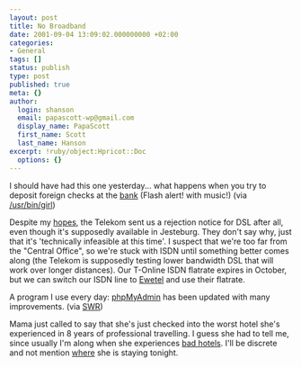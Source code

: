 ```yaml
---
layout: post
title: No Broadband
date: 2001-09-04 13:09:02.000000000 +02:00
categories:
- General
tags: []
status: publish
type: post
published: true
meta: {}
author:
  login: shanson
  email: papascott-wp@gmail.com
  display_name: PapaScott
  first_name: Scott
  last_name: Hanson
excerpt: !ruby/object:Hpricot::Doc
  options: {}
---
```

<p>I should have had this one yesterday... what happens when you try to deposit foreign checks at the <a href="http://www.xdude.com/flashed-mar2001.htm">bank</a> (Flash alert! with music!) (via <a href="http://www.stormwerks.com/linked/">/usr/bin/girl</a>)</p>
<p>Despite my <a href="http://shanson.editthispage.com/2001/08/24">hopes</a>, the Telekom sent us a rejection notice for DSL after all, even though it's supposedly available in Jesteburg. They don't say why, just that it's 'technically infeasible at this time'. I suspect that we're too far from the "Central Office", so we're stuck with ISDN until something better comes along (the Telekom is supposedly testing lower bandwidth DSL that will work over longer distances). Our T-Online ISDN flatrate expires in October, but we can switch our ISDN line to <a href="http://www.ewetel.de">Ewetel</a> and use their flatrate. </p>
<p>A program I use every day: <a href="http://phpmyadmin.sourceforge.net/">phpMyAdmin</a> has been updated with many improvements. (via <a href="http://www.schockwellenreiter.de">SWR</a>)</p>
<p>Mama just called to say that she's just checked into the worst hotel she's experienced in 8 years of professional travelling. I guess she had to tell me, since usually I'm along when she experiences <a href="http://www.telehotel.de/sheraton_muenchen/foto.htm">bad hotels</a>. I'll be discrete and not mention <a href="http://www.hildesheim.de/">where</a> she is staying tonight.</p>
